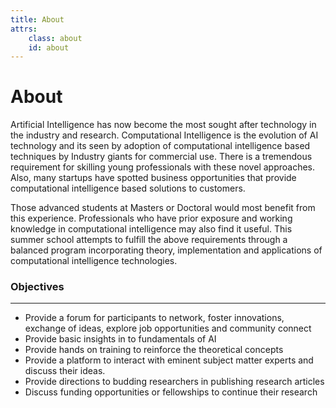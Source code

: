 ```yaml
---
title: About
attrs:
    class: about
    id: about
---
```

# About  
  
Artificial Intelligence has now become the most sought after technology in the industry and research. Computational Intelligence is the evolution of AI technology and its seen by adoption of computational intelligence based techniques by Industry giants for commercial use. There is a tremendous requirement for skilling  young professionals with these novel approaches. Also, many startups have spotted business opportunities that provide computational intelligence based solutions to customers.  
  
Those advanced  students at Masters or Doctoral would most benefit from this experience. Professionals who have prior exposure and working knowledge in computational intelligence may also find it useful. This summer school attempts to fulfill the above requirements through a balanced program incorporating theory, implementation and applications of computational intelligence technologies.  
  
### Objectives
---
* Provide a forum for participants to network, foster innovations, exchange of ideas, explore job opportunities and community connect
* Provide basic insights in to fundamentals of AI
* Provide hands on training to reinforce the theoretical concepts
* Provide a platform to interact with eminent subject matter experts and discuss their ideas.
* Provide directions to budding researchers in publishing research articles
* Discuss funding opportunities or fellowships to continue their research